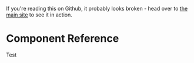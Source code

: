 If you're reading this on Github, it probably looks broken - head over to [the main site](https://component-reference.netlify.com/) to see it in action.

# Component Reference

<component-list>

Test

</component-list>
